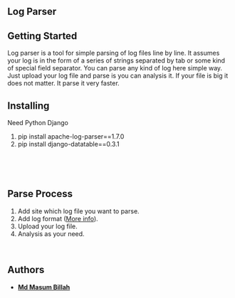 <!-- #######  YAY, I AM THE SOURCE EDITOR! #########-->
<h2>Log Parser</h2>
<h2>Getting Started</h2>
<p>Log parser is a tool for simple parsing of log files line by line. It assumes your log is in the form of a series of strings separated by tab or some kind of special field separator. You can parse any kind of log here simple way.&nbsp; Just upload your log file and parse is you can analysis it. If your file is big it does not matter. It parse it very faster.</p>
<h2>Installing</h2>
<p>Need Python Django</p>
<ol>
<li>pip install apache-log-parser==1.7.0</li>
<li>pip install django-datatable==0.3.1</li>
</ol>
<p>&nbsp;</p>
<p>&nbsp;</p>
<h2>Parse Process</h2>
<ol>
<li>Add site which log file you want to parse.</li>
<li>Add log format (<a href="https://tomcat.apache.org/tomcat-7.0-doc/api/org/apache/catalina/valves/AccessLogValve.html">More info</a>).</li>
<li>Upload your log file.</li>
<li>Analysis as your need.</li>
</ol>
<p>&nbsp;</p>
<h2>Authors</h2>
<ul>
<li><strong><a href="https://github.com/masum1008">Md Masum Billah</a></strong></li>
</ul>
<p>&nbsp;</p>
